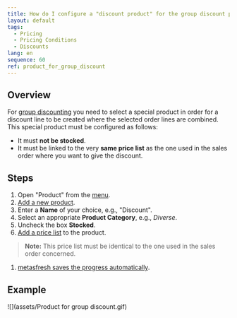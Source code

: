 ```yaml
---
title: How do I configure a "discount product" for the group discount process?
layout: default
tags:
  - Pricing
  - Pricing Conditions
  - Discounts
lang: en
sequence: 60
ref: product_for_group_discount
---
```


## Overview
For [group discounting](Order_line_group_discount) you need to select a special product in order for a discount line to be created where the selected order lines are combined. This special product must be configured as follows:
- It must **not be stocked**.
- It must be linked to the very **same price list** as the one used in the sales order where you want to give the discount.

## Steps
1. Open "Product" from the [menu](Menu).
1. [Add a new product](New_Record_Window).
1. Enter a **Name**  of your choice, e.g., "Discount".
1. Select an appropriate **Product Category**, e.g., *Diverse*.
1. Uncheck the box **Stocked**.
1. [Add a price list](ProductPrice) to the product.
 >**Note:** This price list must be identical to the one used in the sales order concerned.

1. [metasfresh saves the progress automatically](Saveindicator).

## Example
![](assets/Product for group discount.gif)
